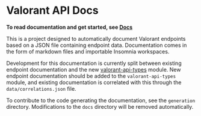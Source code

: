 # Valorant API Docs

**To read documentation and get started, see [Docs](docs)**

This is a project designed to automatically document Valorant endpoints based on a JSON file containing endpoint data.
Documentation comes in the form of markdown files and importable Insomnia workspaces.

Development for this documentation is currently split between existing endpoint documentation and the new [valorant-api-types](./valorant-api-types)
module. New endpoint documentation should be added to the `valorant-api-types` module, and existing documentation is correlated with this through the `data/correlations.json` file.

To contribute to the code generating the documentation, see the `generation` directory.
Modifications to the `docs` directory will be removed automatically.
